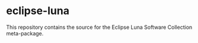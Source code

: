 eclipse-luna
============

This repository contains the source for the Eclipse Luna Software Collection meta-package.

